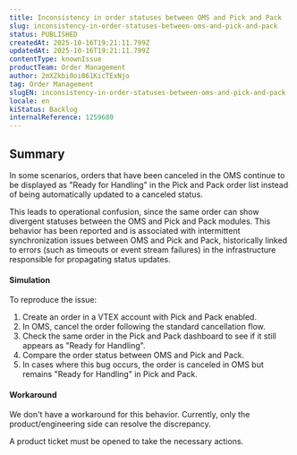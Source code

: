 ```yaml
---
title: Inconsistency in order statuses between OMS and Pick and Pack
slug: inconsistency-in-order-statuses-between-oms-and-pick-and-pack
status: PUBLISHED
createdAt: 2025-10-16T19:21:11.799Z
updatedAt: 2025-10-16T19:21:11.799Z
contentType: knownIssue
productTeam: Order Management
author: 2mXZkbi0oi061KicTExNjo
tag: Order Management
slugEN: inconsistency-in-order-statuses-between-oms-and-pick-and-pack
locale: en
kiStatus: Backlog
internalReference: 1259680
---
```


## Summary



In some scenarios, orders that have been canceled in the OMS continue to be displayed as "Ready for Handling" in the Pick and Pack order list instead of being automatically updated to a canceled status.

This leads to operational confusion, since the same order can show divergent statuses between the OMS and Pick and Pack modules. This behavior has been reported and is associated with intermittent synchronization issues between OMS and Pick and Pack, historically linked to errors (such as timeouts or event stream failures) in the infrastructure responsible for propagating status updates.


#### Simulation



To reproduce the issue:


1. Create an order in a VTEX account with Pick and Pack enabled.
2. In OMS, cancel the order following the standard cancellation flow.
3. Check the same order in the Pick and Pack dashboard to see if it still appears as "Ready for Handling".
4. Compare the order status between OMS and Pick and Pack.
5. In cases where this bug occurs, the order is canceled in OMS but remains "Ready for Handling" in Pick and Pack.


#### Workaround



We don't have a workaround for this behavior. Currently, only the product/engineering side can resolve the discrepancy.

A product ticket must be opened to take the necessary actions.



